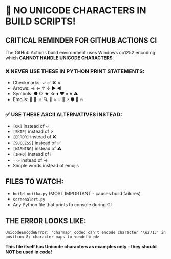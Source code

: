 # 🚫 NO UNICODE CHARACTERS IN BUILD SCRIPTS! 

## CRITICAL REMINDER FOR GITHUB ACTIONS CI

The GitHub Actions build environment uses Windows cp1252 encoding which **CANNOT HANDLE UNICODE CHARACTERS**.

### ❌ NEVER USE THESE IN PYTHON PRINT STATEMENTS:
- Checkmarks: ✓ ✅ ❌ ✗
- Arrows: → ← ↑ ↓ ► ◄ 
- Symbols: ● ○ ★ ☆ ♦ ♥ ♠ ♣ ⚠️
- Emojis: 🎯 🚀 📊 🔍 🎉 ⭐ 💡 🔧 ⚡ 🛡️ 📝 🔥

### ✅ USE THESE ASCII ALTERNATIVES INSTEAD:
- `[OK]` instead of ✓
- `[SKIP]` instead of ✗  
- `[ERROR]` instead of ❌
- `[SUCCESS]` instead of ✅
- `[WARNING]` instead of ⚠️
- `[INFO]` instead of ℹ️
- `-->` instead of →
- Simple words instead of emojis

## FILES TO WATCH:
- `build_nuitka.py` (MOST IMPORTANT - causes build failures)
- `screenalert.py` 
- Any Python file that prints to console during CI

## THE ERROR LOOKS LIKE:
```
UnicodeEncodeError: 'charmap' codec can't encode character '\u2713' in position 8: character maps to <undefined>
```

**This file itself has Unicode characters as examples only - they should NOT be used in code!**
